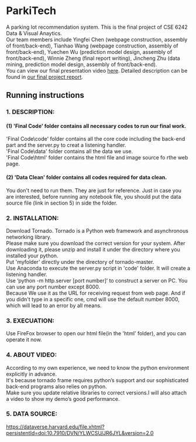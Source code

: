 # ParkiTech
A parking lot recommendation system. This is the final project of CSE 6242 Data &amp; Visual Anaytics.  
Our team members include Yingfei Chen (webpage construction, assembly of front/back-end), Tianhao Wang (webpage construction, assembly of front/back-end), Yuechen  Wu (prediction model design, assembly of front/back-end), Winnie Zheng (final report writing), Jincheng Zhu (data mining, prediction model design, assembly of front/back-end).  
You can view our final presentation video [here](https://youtu.be/-fOp2qo7tDM). Detailed description can be found in [our final project report](https://github.com/Jincheng97/ParkiTech/blob/master/CSE6242_final.pdf).

## Running instructions
### 1. DESCRIPTION:  
#### (1) 'Final Code' folder contains all necessary codes to run our final work.  
'Final Code\code' folder contains all the core code including the back-end part and the server.py to creat a listening handler.  
'Final Code\data' folder contains all the data we use.  
'Final Code\html' folder contains the html file and image source fo rthe web page.  
#### (2) 'Data Clean' folder contains all codes required for data clean. 
You don't need to run them. They are just for reference. Just in case you are interested, before running any notebook file, you should put the data source file (link in section 5) in side the folder.  

### 2. INSTALLATION:  
Download Tornado. Tornado is a Python web framework and asynchronous networking library.   
Please make sure you download the correct version for your system. After downloading it, please unzip and install it under the directory where you installed your python.  
Put 'myfolder' directly under the directory of tornado-master.  
Use Anaconda to execute the server.py script in 'code' folder. It will create a listening handler.  
Use ‘python -m http.server [port number]’ to construct a server on PC. You can use any port number except 8000.  
Because We use it as the URL for receiving request from web page. And if you didn't type in a specific one, cmd will use 
the default number 8000, which will lead to an error by all means.  

### 3. EXECUATION:  
Use FireFox browser to open our html file(in the 'html' folder), and you can operate it now.  

### 4. ABOUT VIDEO:  
According to my own experience, we need to know the python environment explicitly in advance.  
It's because tornado frame requires python’s support and our sophisticated back-end programs also relies on python.  
Make sure you update relative libraries to correct versions.I will also attach a video to show my demo’s good performance.  

### 5. DATA SOURCE:
https://dataverse.harvard.edu/file.xhtml?persistentId=doi:10.7910/DVN/YLWCSU/JR6JYL&version=2.0
